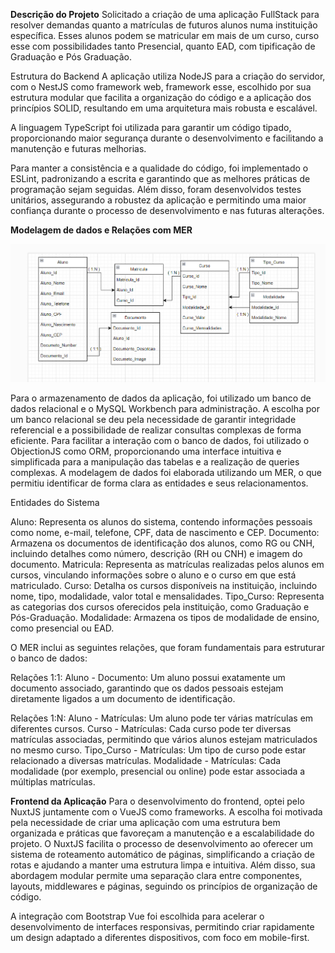 **Descrição do Projeto**
Solicitado a criação de uma aplicação FullStack para resolver demandas quanto a matrículas de futuros alunos numa instituição específica. Esses alunos podem se matricular em mais de um curso, curso esse com possibilidades tanto Presencial, quanto EAD, com tipificação de Graduação e Pós Graduação.

Estrutura do Backend A aplicação utiliza NodeJS para a criação do servidor, com o NestJS como framework web, framework esse, escolhido por sua estrutura modular que facilita a organização do código e a aplicação dos princípios SOLID, resultando em uma arquitetura mais robusta e escalável.

A linguagem TypeScript foi utilizada para garantir um código tipado, proporcionando maior segurança durante o desenvolvimento e facilitando a manutenção e futuras melhorias.

Para manter a consistência e a qualidade do código, foi implementado o ESLint, padronizando a escrita e garantindo que as melhores práticas de programação sejam seguidas. Além disso, foram desenvolvidos testes unitários, assegurando a robustez da aplicação e permitindo uma maior confiança durante o processo de desenvolvimento e nas futuras alterações.

**Modelagem de dados e Relações com MER**

![Modelo de Entidade-Relacionamento](./backend-application/MER.png)

Para o armazenamento de dados da aplicação, foi utilizado um banco de dados relacional e o MySQL Workbench para administração. A escolha por um banco relacional se deu pela necessidade de garantir integridade referencial e a possibilidade de realizar consultas complexas de forma eficiente. Para facilitar a interação com o banco de dados, foi utilizado o ObjectionJS como ORM, proporcionando uma interface intuitiva e simplificada para a manipulação das tabelas e a realização de queries complexas.
A modelagem de dados foi elaborada utilizando um MER, o que permitiu identificar de forma clara as entidades e seus relacionamentos.

Entidades do Sistema

Aluno: Representa os alunos do sistema, contendo informações pessoais como nome, e-mail, telefone, CPF, data de nascimento e CEP.
Documento: Armazena os documentos de identificação dos alunos, como RG ou CNH, incluindo detalhes como número, descrição (RH ou CNH) e imagem do documento.
Matricula: Representa as matrículas realizadas pelos alunos em cursos, vinculando informações sobre o aluno e o curso em que está matriculado.
Curso: Detalha os cursos disponíveis na instituição, incluindo nome, tipo, modalidade, valor total e mensalidades.
Tipo_Curso: Representa as categorias dos cursos oferecidos pela instituição, como Graduação e Pós-Graduação.
Modalidade: Armazena os tipos de modalidade de ensino, como presencial ou EAD.

O MER inclui as seguintes relações, que foram fundamentais para estruturar o banco de dados:

Relações 1:1:
Aluno - Documento: Um aluno possui exatamente um documento associado, garantindo que os dados pessoais estejam diretamente ligados a um documento de identificação.

Relações 1:N:
Aluno - Matrículas: Um aluno pode ter várias matrículas em diferentes cursos.
Curso - Matrículas: Cada curso pode ter diversas matrículas associadas, permitindo que vários alunos estejam matriculados no mesmo curso.
Tipo_Curso - Matrículas: Um tipo de curso pode estar relacionado a diversas matrículas.
Modalidade - Matrículas: Cada modalidade (por exemplo, presencial ou online) pode estar associada a múltiplas matrículas.

**Frontend da Aplicação**
Para o desenvolvimento do frontend, optei pelo NuxtJS juntamente com o VueJS como frameworks. A escolha foi motivada pela necessidade de criar uma aplicação com uma estrutura bem organizada e práticas que favoreçam a manutenção e a escalabilidade do projeto. O NuxtJS facilita o processo de desenvolvimento ao oferecer um sistema de roteamento automático de páginas, simplificando a criação de rotas e ajudando a manter uma estrutura limpa e intuitiva. Além disso, sua abordagem modular permite uma separação clara entre componentes, layouts, middlewares e páginas, seguindo os princípios de organização de código.

A integração com Bootstrap Vue foi escolhida para acelerar o desenvolvimento de interfaces responsivas, permitindo criar rapidamente um design adaptado a diferentes dispositivos, com foco em mobile-first.
